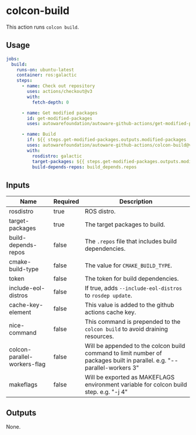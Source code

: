 # colcon-build

This action runs `colcon build`.

## Usage

```yaml
jobs:
  build:
    runs-on: ubuntu-latest
    container: ros:galactic
    steps:
      - name: Check out repository
        uses: actions/checkout@v3
        with:
          fetch-depth: 0

      - name: Get modified packages
        id: get-modified-packages
        uses: autowarefoundation/autoware-github-actions/get-modified-packages@v1

      - name: Build
        if: ${{ steps.get-modified-packages.outputs.modified-packages != '' }}
        uses: autowarefoundation/autoware-github-actions/colcon-build@v1
        with:
          rosdistro: galactic
          target-packages: ${{ steps.get-modified-packages.outputs.modified-packages }}
          build-depends-repos: build_depends.repos
```

## Inputs

| Name                         | Required | Description                                                                                                             |
| ---------------------------- | -------- | ----------------------------------------------------------------------------------------------------------------------- |
| rosdistro                    | true     | ROS distro.                                                                                                             |
| target-packages              | true     | The target packages to build.                                                                                           |
| build-depends-repos          | false    | The `.repos` file that includes build dependencies.                                                                     |
| cmake-build-type             | false    | The value for `CMAKE_BUILD_TYPE`.                                                                                       |
| token                        | false    | The token for build dependencies.                                                                                       |
| include-eol-distros          | false    | If true, adds `--include-eol-distros` to `rosdep update`.                                                               |
| cache-key-element            | false    | This value is added to the github actions cache key.                                                                    |
| nice-command                 | false    | This command is prepended to the `colcon build` to avoid draining resources.                                            |
| colcon-parallel-workers-flag | false    | Will be appended to the colcon build command to limit number of packages built in parallel. e.g. "--parallel-workers 3" |
| makeflags                    | false    | Will be exported as MAKEFLAGS environment variable for colcon build step. e.g. "-j 4"                                   |

## Outputs

None.
